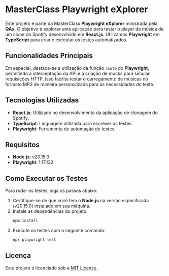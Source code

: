 # MasterClass Playwright eXplorer

Este projeto é parte da MasterClass **Playwright eXplorer** ministrada pela **QAx**. O objetivo é explorar uma aplicação para testar o player de música de um clone do Spotify desenvolvido em **React.js**. Utilizamos **Playwright** em **TypeScript** para criar e executar os testes automatizados.

## Funcionalidades Principais

Em especial, destaca-se a utilização da função `route` do **Playwright**, permitindo a interceptação da API e a criação de mocks para simular requisições HTTP. Isso facilita testar o carregamento de músicas no formato MP3 de maneira personalizada para as necessidades do teste.

## Tecnologias Utilizadas

- **React.js**: Utilizado no desenvolvimento da aplicação de clonagem do Spotify.
- **TypeScript**: Linguagem utilizada para escrever os testes.
- **Playwright**: Ferramenta de automação de testes.

## Requisitos

- **Node.js**: v20.15.0
- **Playwright**: 1.17.132

## Como Executar os Testes

Para rodar os testes, siga os passos abaixo:

1. Certifique-se de que você tem o **Node.js** na versão especificada (v20.15.0) instalado em sua máquina.
2. Instale as dependências do projeto.
    ```sh
    npm install
    ```
3. Execute os testes com o seguinte comando:
    ```sh
    npx playwright test
    ```

## Licença

Este projeto é licenciado sob a [MIT License](LICENSE).


